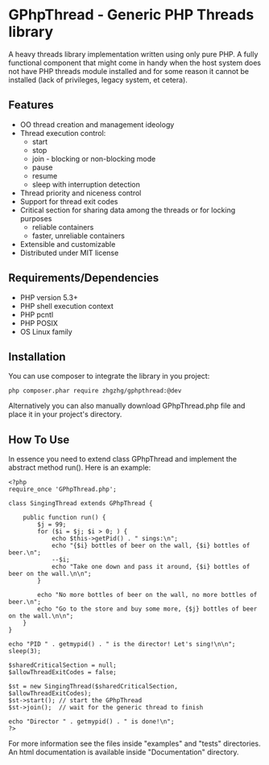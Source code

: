 GPhpThread - Generic PHP Threads library
========================================

A heavy threads library implementation written using only pure PHP.
A fully functional component that might come in handy when the host
system does not have PHP threads module installed and for some reason it
cannot be installed (lack of privileges, legacy system, et cetera).

Features
--------

* OO thread creation and management ideology
* Thread execution control:
  * start
  * stop
  * join - blocking or non-blocking mode
  * pause
  * resume
  * sleep with interruption detection
* Thread priority and niceness control
* Support for thread exit codes
* Critical section for sharing data among the threads or for locking purposes
  * reliable containers
  * faster, unreliable containers
* Extensible and customizable
* Distributed under MIT license

Requirements/Dependencies
-------------------------

* PHP version 5.3+
* PHP shell execution context
* PHP pcntl
* PHP POSIX
* OS Linux family

Installation
------------

You can use composer to integrate the library in you project:

	php composer.phar require zhgzhg/gphpthread:@dev

Alternatively you can also manually download GPhpThread.php file and
place it in your project's directory.

How To Use
----------

In essence you need to extend class GPhpThread and implement the
abstract method run(). Here is an example:

```
<?php
require_once 'GPhpThread.php';

class SingingThread extends GPhpThread {

	public function run() {
		$j = 99;
		for ($i = $j; $i > 0; ) {
			echo $this->getPid() . " sings:\n";
			echo "{$i} bottles of beer on the wall, {$i} bottles of beer.\n";
			--$i;
			echo "Take one down and pass it around, {$i} bottles of beer on the wall.\n\n";
		}

		echo "No more bottles of beer on the wall, no more bottles of beer.\n";
		echo "Go to the store and buy some more, {$j} bottles of beer on the wall.\n\n";
	}
}

echo "PID " . getmypid() . " is the director! Let's sing!\n\n";
sleep(3);

$sharedCriticalSection = null;
$allowThreadExitCodes = false;

$st = new SingingThread($sharedCriticalSection, $allowThreadExitCodes);
$st->start(); // start the GPhpThread
$st->join();  // wait for the generic thread to finish

echo "Director " . getmypid() . " is done!\n";
?>
```

For more information see the files inside "examples" and "tests"
directories. An html documentation is available inside "Documentation"
directory.
